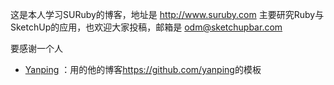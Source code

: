这是本人学习SURuby的博客，地址是 http://www.suruby.com
主要研究Ruby与SketchUp的应用，也欢迎大家投稿，邮箱是 odm@sketchupbar.com

要感谢一个人

* [Yanping](https://github.com/yanping) ：用的他的博客<https://github.com/yanping>的模板

